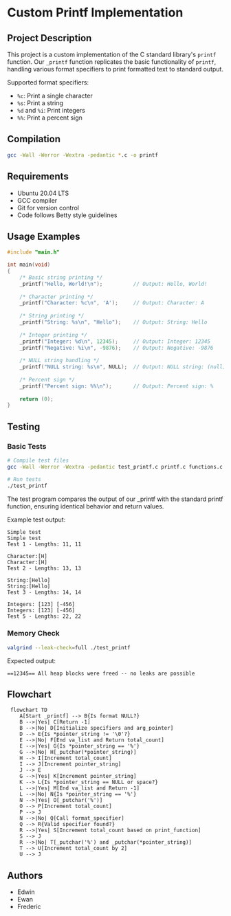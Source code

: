 # Custom Printf Implementation

## Project Description

This project is a custom implementation of the C standard library's `printf` function. Our `_printf` function replicates the basic functionality of `printf`, handling various format specifiers to print formatted text to standard output.

Supported format specifiers:
- `%c`: Print a single character
- `%s`: Print a string
- `%d` and `%i`: Print integers
- `%%`: Print a percent sign

## Compilation

```bash
gcc -Wall -Werror -Wextra -pedantic *.c -o printf
```

## Requirements

- Ubuntu 20.04 LTS
- GCC compiler
- Git for version control
- Code follows Betty style guidelines

## Usage Examples

```c
#include "main.h"

int main(void)
{
    /* Basic string printing */
    _printf("Hello, World!\n");          // Output: Hello, World!
    
    /* Character printing */
    _printf("Character: %c\n", 'A');     // Output: Character: A
    
    /* String printing */
    _printf("String: %s\n", "Hello");    // Output: String: Hello
    
    /* Integer printing */
    _printf("Integer: %d\n", 12345);     // Output: Integer: 12345
    _printf("Negative: %i\n", -9876);    // Output: Negative: -9876
    
    /* NULL string handling */
    _printf("NULL string: %s\n", NULL);  // Output: NULL string: (null)
    
    /* Percent sign */
    _printf("Percent sign: %%\n");       // Output: Percent sign: %
    
    return (0);
}
```

## Testing

### Basic Tests
```bash
# Compile test files
gcc -Wall -Werror -Wextra -pedantic test_printf.c printf.c functions.c _putchar.c -o test_printf

# Run tests
./test_printf
```

The test program compares the output of our _printf with the standard printf function, ensuring identical behavior and return values.

Example test output:
```
Simple test
Simple test
Test 1 - Lengths: 11, 11

Character:[H]
Character:[H]
Test 2 - Lengths: 13, 13

String:[Hello]
String:[Hello]
Test 3 - Lengths: 14, 14

Integers: [123] [-456]
Integers: [123] [-456]
Test 5 - Lengths: 22, 22
```

### Memory Check
```bash
valgrind --leak-check=full ./test_printf
```

Expected output:
```
==12345== All heap blocks were freed -- no leaks are possible
```

## Flowchart

```mermaid
 flowchart TD
    A[Start _printf] --> B{Is format NULL?}
    B -->|Yes| C[Return -1]
    B -->|No| D[Initialize specifiers and arg_pointer]
    D --> E{Is *pointer_string != '\0'?}
    E -->|No| F[End va_list and Return total_count]
    E -->|Yes| G{Is *pointer_string == '%'}
    G -->|No| H[_putchar(*pointer_string)]
    H --> I[Increment total_count]
    I --> J[Increment pointer_string]
    J --> E
    G -->|Yes| K[Increment pointer_string]
    K --> L{Is *pointer_string == NULL or space?}
    L -->|Yes| M[End va_list and Return -1]
    L -->|No| N{Is *pointer_string == '%'}
    N -->|Yes| O[_putchar('%')]
    O --> P[Increment total_count]
    P --> J
    N -->|No| Q[Call format_specifier]
    Q --> R{Valid specifier found?}
    R -->|Yes| S[Increment total_count based on print_function]
    S --> J
    R -->|No| T[_putchar('%') and _putchar(*pointer_string)]
    T --> U[Increment total_count by 2]
    U --> J
```

## Authors
- Edwin
- Ewan
- Frederic
```
